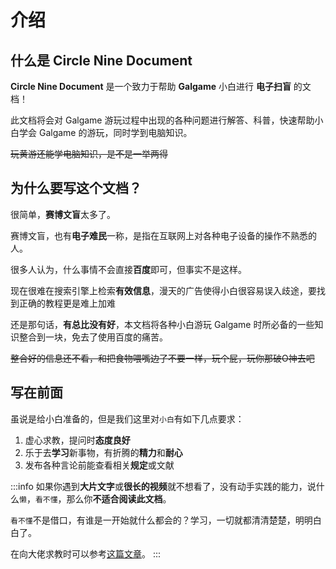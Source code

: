 # 介绍

## 什么是 Circle Nine Document

**Circle Nine Document** 是一个致力于帮助 **Galgame** 小白进行 **电子扫盲** 的文档！

此文档将会对 Galgame 游玩过程中出现的各种问题进行解答、科普，快速帮助小白学会 Galgame 的游玩，同时学到电脑知识。

~~玩黄游还能学电脑知识，是不是一举两得~~


## 为什么要写这个文档？

很简单，**赛博文盲**太多了。

赛博文盲，也有**电子难民**一称，是指在互联网上对各种电子设备的操作不熟悉的人。

很多人认为，什么事情不会直接**百度**即可，但事实不是这样。

现在很难在搜索引擎上检索**有效信息**，漫天的广告使得小白很容易误入歧途，要找到正确的教程更是难上加难

还是那句话，**有总比没有好**，本文档将各种小白游玩 Galgame 时所必备的一些知识整合到一块，免去了使用百度的痛苦。

~~整合好的信息还不看，和把食物喂嘴边了不要一样，玩个屁，玩你那破O神去吧~~


## 写在前面

虽说是给小白准备的，但是我们这里对`小白`有如下几点要求：
1. 虚心求教，提问时**态度良好**
2. 乐于去**学习**新事物，有折腾的**精力**和**耐心**
3. 发布各种言论前能查看相关**规定**或文献

:::info
如果你遇到**大片文字**或**很长的视频**就不想看了，没有动手实践的能力，说什么`懒`，`看不懂`，那么你**不适合阅读此文档**。

`看不懂`不是借口，有谁是一开始就什么都会的？学习，一切就都清清楚楚，明明白白了。

在向大佬求教时可以参考[这篇文章](/docs/before-start/how-to-ask)。
:::

